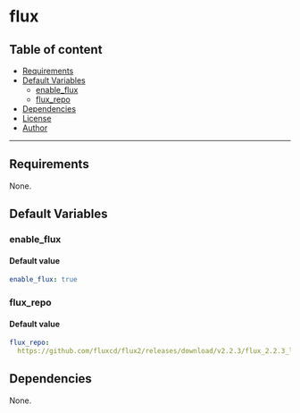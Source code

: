 # flux

## Table of content

- [Requirements](#requirements)
- [Default Variables](#default-variables)
  - [enable_flux](#enable_flux)
  - [flux_repo](#flux_repo)
- [Dependencies](#dependencies)
- [License](#license)
- [Author](#author)

---

## Requirements

None.

## Default Variables

### enable_flux

#### Default value

```YAML
enable_flux: true
```

### flux_repo

#### Default value

```YAML
flux_repo: 
  https://github.com/fluxcd/flux2/releases/download/v2.2.3/flux_2.2.3_linux_amd64.tar.gz
```



## Dependencies

None.

